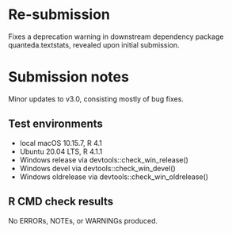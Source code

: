# Re-submission

Fixes a deprecation warning in downstream dependency package quanteda.textstats,
revealed upon initial submission.

# Submission notes

Minor updates to v3.0, consisting mostly of bug fixes.


## Test environments

* local macOS 10.15.7, R 4.1
* Ubuntu 20.04 LTS, R 4.1.1
* Windows release via devtools::check_win_release()
* Windows devel via devtools::check_win_devel()
* Windows oldrelease via devtools::check_win_oldrelease()


## R CMD check results

No ERRORs, NOTEs, or WARNINGs produced.

